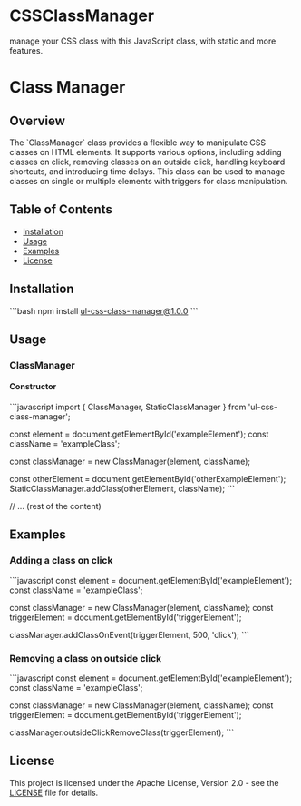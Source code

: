 # CSSClassManager
manage your CSS class with this JavaScript class, with static and more features.
# Class Manager

## Overview

The \`ClassManager\` class provides a flexible way to manipulate CSS classes on HTML elements. It supports various options, including adding classes on click, removing classes on an outside click, handling keyboard shortcuts, and introducing time delays. This class can be used to manage classes on single or multiple elements with triggers for class manipulation.

## Table of Contents

- [Installation](#installation)
- [Usage](#usage)
- [Examples](#examples)
- [License](#license)

## Installation

\`\`\`bash
npm install ul-css-class-manager@1.0.0
\`\`\`

## Usage

### ClassManager

#### Constructor

\`\`\`javascript
import { ClassManager, StaticClassManager } from 'ul-css-class-manager';

const element = document.getElementById('exampleElement');
const className = 'exampleClass';

const classManager = new ClassManager(element, className);

const otherElement = document.getElementById('otherExampleElement');
StaticClassManager.addClass(otherElement, className);
\`\`\`

// ... (rest of the content)

## Examples

### Adding a class on click

\`\`\`javascript
const element = document.getElementById('exampleElement');
const className = 'exampleClass';

const classManager = new ClassManager(element, className);
const triggerElement = document.getElementById('triggerElement');

classManager.addClassOnEvent(triggerElement, 500, 'click');
\`\`\`

### Removing a class on outside click

\`\`\`javascript
const element = document.getElementById('exampleElement');
const className = 'exampleClass';

const classManager = new ClassManager(element, className);
const triggerElement = document.getElementById('triggerElement');

classManager.outsideClickRemoveClass(triggerElement);
\`\`\`

## License

This project is licensed under the Apache License, Version 2.0 - see the [LICENSE](LICENSE) file for details.
